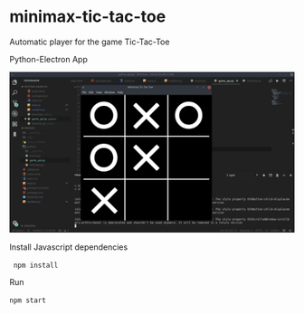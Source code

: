 # minimax-tic-tac-toe

Automatic player for the game Tic-Tac-Toe

Python-Electron App

![](screenshot.png)

Install Javascript dependencies 

``` npm install```

Run 

``` npm start ```
